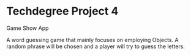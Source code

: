 # Techdegree Project 4
 Game Show App

A word guessing game that mainly focuses on employing Objects.  A random phrase will be chosen and a player will try to guess the letters.
